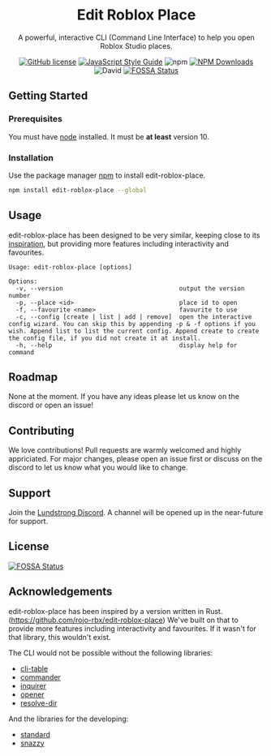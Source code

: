 <div align="center">

# Edit Roblox Place
A powerful, interactive CLI (Command Line Interface) to help you open Roblox Studio places. 

<a href="https://github.com/Lundstrong/Edit-Roblox-Place/blob/master/LICENSE"><img alt="GitHub license" src="https://img.shields.io/github/license/Lundstrong/Edit-Roblox-Place"></a>
<a href="https://standardjs.com"><img alt="JavaScript Style Guide" src="https://img.shields.io/badge/code_style-standard-brightgreen.svg"></a>
<img alt="npm" src="https://img.shields.io/npm/v/edit-roblox-place">
<a href="https://npmjs.com/package/edit-roblox-place"><img alt="NPM Downloads" src="https://img.shields.io/npm/dw/edit-roblox-place)"></a>
<img alt="David" src="https://img.shields.io/david/Lundstrong/Edit-Roblox-Place">
<a href="https://app.fossa.com/projects/git%2Bgithub.com%2FLundstrong%2FEdit-Roblox-Place?ref=badge_shield"><img alt="FOSSA Status" src="https://app.fossa.com/api/projects/git%2Bgithub.com%2FLundstrong%2FEdit-Roblox-Place.svg?type=shield"></a>
</div>

## Getting Started

### Prerequisites

You must have [node](https://nodejs.org/) installed. It must be **at least** version 10.

### Installation

Use the package manager [npm](https://npmjs.com/) to install edit-roblox-place.

```bash
npm install edit-roblox-place --global
```

## Usage

edit-roblox-place has been designed to be very similar, keeping close to its [inspiration](https://github.com/rojo-rbx/edit-roblox-place), but providing more features including interactivity and favourites.
```
Usage: edit-roblox-place [options]

Options:
  -v, --version                                output the version number
  -p, --place <id>                             place id to open
  -f, --favourite <name>                       favourite to use
  -c, --config [create | list | add | remove]  open the interactive config wizard. You can skip this by appending -p & -f options if you wish. Append list to list the current config. Append create to create the config file, if you did not create it at install.
  -h, --help                                   display help for command
```

## Roadmap
None at the moment. If you have any ideas please let us know on the discord or open an issue!

## Contributing
We love contributions! Pull requests are warmly welcomed and highly appriciated. For major changes, please open an issue first or discuss on the discord to let us know what you would like to change.

## Support
Join the [Lundstrong Discord](https://discord.gg/2w9PmHZPwX). A channel will be opened up in the near-future for support.

## License
[![FOSSA Status](https://app.fossa.com/api/projects/git%2Bgithub.com%2FLundstrong%2FEdit-Roblox-Place.svg?type=large)](https://app.fossa.com/projects/git%2Bgithub.com%2FLundstrong%2FEdit-Roblox-Place?ref=badge_large)

## Acknowledgements
edit-roblox-place has been inspired by a version written in Rust. (https://github.com/rojo-rbx/edit-roblox-place) We've built on that to provide more features including interactivity and favourites. If it wasn't for that library, this wouldn't exist.

The CLI would not be possible without the following libraries:
* [cli-table](https://npmjs.com/package/cli-table)
* [commander](https://npmjs.com/package/commander)
* [inquirer](https://npmjs.com/package/inquirer)
* [opener](https://npmjs.com/package/opener)
* [resolve-dir](https://npmjs.com/package/resolve-dir)

And the libraries for the developing:

* [standard](https://npmjs.com/package/standard)
* [snazzy](https://npmjs.com/package/snazzy)
